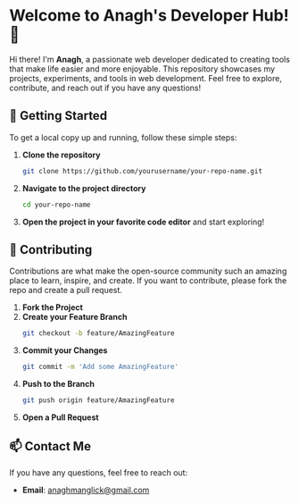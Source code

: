 

# Welcome to Anagh's Developer Hub! 👋

Hi there! I'm **Anagh**, a passionate web developer dedicated to creating tools that make life easier and more enjoyable. This repository showcases my projects, experiments, and tools in web development. Feel free to explore, contribute, and reach out if you have any questions!



## 📖 Getting Started

To get a local copy up and running, follow these simple steps:

1. **Clone the repository**
   ```bash
   git clone https://github.com/yourusername/your-repo-name.git
   ```

2. **Navigate to the project directory**
   ```bash
   cd your-repo-name
   ```

3. **Open the project in your favorite code editor** and start exploring!

## 🤝 Contributing

Contributions are what make the open-source community such an amazing place to learn, inspire, and create. If you want to contribute, please fork the repo and create a pull request. 

1. **Fork the Project**
2. **Create your Feature Branch**
   ```bash
   git checkout -b feature/AmazingFeature
   ```
3. **Commit your Changes**
   ```bash
   git commit -m 'Add some AmazingFeature'
   ```
4. **Push to the Branch**
   ```bash
   git push origin feature/AmazingFeature
   ```
5. **Open a Pull Request**

## 📫 Contact Me

If you have any questions, feel free to reach out:

- **Email**: anaghmanglick@gmail.com



